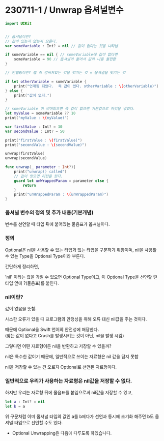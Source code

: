 # 230711-1 / Unwrap 옵셔널변수
```swift
import UIKit


// 옵셔널이란?
// 값이 있는지 없는지 모른다.
var someVariable : Int? = nil // 값이 없다는 것을 나타냄

if someVariable == nil { // someVariable에 값이 없다면
    someVariable = 90 // 옵셔널이 붙어서 값이 나옴 불편함
}

// 언랩핑이란? 랩 즉 감싸져있는 것을 벗기는 것 = 옵셔널을 벗기는 것

if let otherVariable = someVariable {
    print("언래핑 되었다.  즉 값이 있다. otherVariable : \(otherVariable)")
} else {
    print("값이 없다.")
}

// someVariable 이 비어있으면 즉 값이 없으면 기본값으로 이것을 넣겠다.
let myValue = someVariable ?? 10
print("myValue : \(myValue)")

var firstValue : Int? = 30
var secondValue : Int? = 50

print("firstValue : \(firstValue)")
print("secondValue : \(secondValue)")

unwrap(firstValue)
unwrap(secondValue)

func unwrap(_ parameter : Int?){
    print("unwrap() called")
    // 값이 잇으면 리턴을 한다.
    guard let unWrappedParam = parameter else {
        return
    }
    print("unWrappedParam : \(unWrappedParam)")
}
```
### 옵셔널 변수의 정의 및 추가 내용(기본개념)

변수를 선언할 때 타입 뒤에 붙어있는 물음표가 옵셔널이다.
### 정의

Optional은 nil을 사용할 수 있는 타입과 없는 타입을 구분하기 위함이며,
nil을 사용할 수 있는 Type을 Optional Type이라 부른다.

간단하게 정리하면,

'nil' 이라는 값을 가질 수 있으면 Optional Type이고,
이 Optional Type을 선언할 땐 타입 옆에 ?(물음표)를 붙인다.

### nil이란?

값이 없음을 뜻함.

사소한 오류가 있을 때 프로그램의 안정성을 위해 오류 대신 nil값을 주는 것이다.

때문에 Optional을 Swift 언어의 안전성에 해당한다.
<br>
(찾는 값이 없다고 Crash를 발생시키는 것이 아닌, nil을 발생 시킴)

그렇다면 어떤 자료형이든 nil을 반환하고 저장할 수 있을까?

nil은 특수한 값이기 때문에,
일반적으로 쓰이는 자료형은 nil 값을 담지 못함

nil을 저장할 수 있는 건 오로지 Optional로 선언된 자료형이다.

### 일반적으로 우리가 사용하는 자료형은 nil값을 저장할 수 없다.

하지만 우리는 자료형 뒤에 물음표를 붙임으로써 nil값을 저장할 수 있고,

```swift
let a : Int? = nil
let b = a
```
위 구문처럼 이미 옵셔널 타입의 값인 a를 b에다가 선언과 동시에 초기화 해주면 b도 옵셔널 타입으로 선언할 수도 있다.

- Optional Unwrapping은 다음에 다루도록 하겠습니다.
